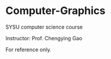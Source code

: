 # Computer-Graphics
SYSU computer science course

Instructor: Prof. Chengying Gao

For reference only.

